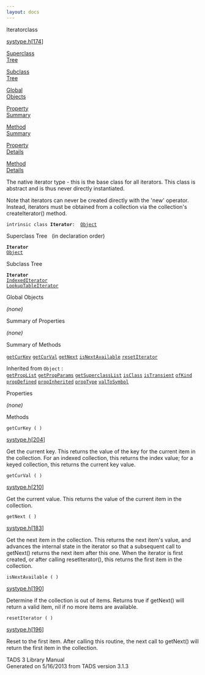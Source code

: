 ```yaml
---
layout: docs
---
```

<span class="title">Iterator</span><span class="type">class</span>

[systype.h](../file/systype.h.html)\[[174](../source/systype.h.html#174)\]

[Superclass  
Tree](#_SuperClassTree_)

[Subclass  
Tree](#_SubClassTree_)

[Global  
Objects](#_ObjectSummary_)

[Property  
Summary](#_PropSummary_)

[Method  
Summary](#_MethodSummary_)

[Property  
Details](#_Properties_)

[Method  
Details](#_Methods_)



The native iterator type - this is the base class for all iterators.
This class is abstract and is thus never directly instantiated.

Note that iterators can never be created directly with the 'new'
operator. Instead, iterators must be obtained from a collection via the
collection's createIterator() method.

`intrinsic class `**`Iterator`**` :   `[`Object`](../object/Object.html)



<span id="_SuperClassTree_"></span>



<span class="hdln">Superclass Tree</span>   (in declaration order)



**`Iterator`**  
[`Object`](../object/Object.html)  
<span id="_SubClassTree_"></span>



<span class="hdln">Subclass Tree</span>  



**`Iterator`**  
[`IndexedIterator`](../object/IndexedIterator.html)  
[`LookupTableIterator`](../object/LookupTableIterator.html)  
<span id="_ObjectSummary_"></span>



<span class="hdln">Global Objects</span>  



*(none)* <span id="_PropSummary_"></span>



<span class="hdln">Summary of Properties</span>  







*(none)* <span id="_MethodSummary_"></span>



<span class="hdln">Summary of Methods</span>  



[`getCurKey`](#getCurKey) [`getCurVal`](#getCurVal) [`getNext`](#getNext) [`isNextAvailable`](#isNextAvailable) [`resetIterator`](#resetIterator)

Inherited from `Object` :  
[`getPropList`](../object/Object.html#getPropList) [`getPropParams`](../object/Object.html#getPropParams) [`getSuperclassList`](../object/Object.html#getSuperclassList) [`isClass`](../object/Object.html#isClass) [`isTransient`](../object/Object.html#isTransient) [`ofKind`](../object/Object.html#ofKind) [`propDefined`](../object/Object.html#propDefined) [`propInherited`](../object/Object.html#propInherited) [`propType`](../object/Object.html#propType) [`valToSymbol`](../object/Object.html#valToSymbol)

<span id="_Properties_"></span>



<span class="hdln">Properties</span>  



*(none)* <span id="_Methods_"></span>



<span class="hdln">Methods</span>  



<span id="getCurKey"></span>

`getCurKey ( )`

[systype.h](../file/systype.h.html)\[[204](../source/systype.h.html#204)\]



Get the current key. This returns the value of the key for the current
item in the collection. For an indexed collection, this returns the
index value; for a keyed collection, this returns the current key value.



<span id="getCurVal"></span>

`getCurVal ( )`

[systype.h](../file/systype.h.html)\[[210](../source/systype.h.html#210)\]



Get the current value. This returns the value of the current item in the
collection.



<span id="getNext"></span>

`getNext ( )`

[systype.h](../file/systype.h.html)\[[183](../source/systype.h.html#183)\]



Get the next item in the collection. This returns the next item's value,
and advances the internal state in the iterator so that a subsequent
call to getNext() returns the next item after this one. When the
iterator is first created, or after calling resetIterator(), this
returns the first item in the collection.



<span id="isNextAvailable"></span>

`isNextAvailable ( )`

[systype.h](../file/systype.h.html)\[[190](../source/systype.h.html#190)\]



Determine if the collection is out of items. Returns true if getNext()
will return a valid item, nil if no more items are available.



<span id="resetIterator"></span>

`resetIterator ( )`

[systype.h](../file/systype.h.html)\[[196](../source/systype.h.html#196)\]



Reset to the first item. After calling this routine, the next call to
getNext() will return the first item in the collection.





TADS 3 Library Manual  
Generated on 5/16/2013 from TADS version 3.1.3


